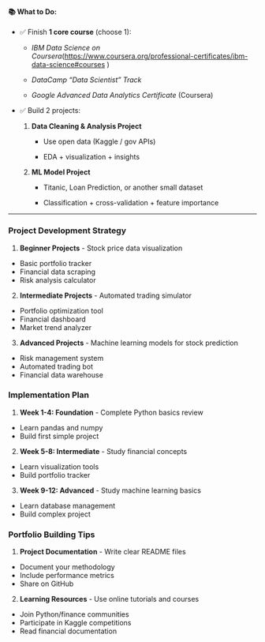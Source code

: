 
#### 📚 What to Do:

- ✅ Finish **1 core course** (choose 1):
    
    -  _IBM Data Science on Coursera_(https://www.coursera.org/professional-certificates/ibm-data-science#courses )
        
    -  _DataCamp “Data Scientist” Track_
        
    -  _Google Advanced Data Analytics Certificate_ (Coursera)
        
- ✅ Build 2 projects:
    
    1. **Data Cleaning & Analysis Project**
        
        - Use open data (Kaggle / gov APIs)
            
        - EDA + visualization + insights
            
    2. **ML Model Project**
        
        - Titanic, Loan Prediction, or another small dataset
            
        - Classification + cross-validation + feature importance

---

### Project Development Strategy

1. **Beginner Projects**  - Stock price data visualization
  - Basic portfolio tracker
  - Financial data scraping
  - Risk analysis calculator


2. **Intermediate Projects**  - Automated trading simulator
  - Portfolio optimization tool
  - Financial dashboard
  - Market trend analyzer


3. **Advanced Projects**  - Machine learning models for stock prediction
  - Risk management system
  - Automated trading bot
  - Financial data warehouse


### Implementation Plan

1. **Week 1-4: Foundation**  - Complete Python basics review
  - Learn pandas and numpy
  - Build first simple project


2. **Week 5-8: Intermediate**  - Study financial concepts
  - Learn visualization tools
  - Build portfolio tracker


3. **Week 9-12: Advanced**  - Study machine learning basics
  - Learn database management
  - Build complex project



### Portfolio Building Tips

1. **Project Documentation**  - Write clear README files
  - Document your methodology
  - Include performance metrics
  - Share on GitHub


2. **Learning Resources**  - Use online tutorials and courses
  - Join Python/finance communities
  - Participate in Kaggle competitions
  - Read financial documentation
